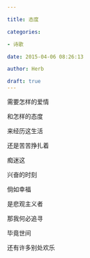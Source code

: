 ```yaml
---

title: 态度

categories:

- 诗歌

date: 2015-04-06 08:26:13

author: Herb

draft: true
---
```


需要怎样的爱情

和怎样的态度

来经历这生活

还是苦苦挣扎着

痴迷这

兴奋的时刻



倘如幸福

是悲观主义者

那我何必追寻

毕竟世间

还有许多别处欢乐